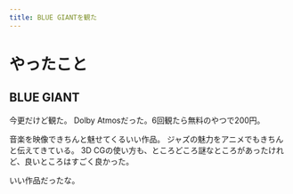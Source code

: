 ```yaml
---
title: BLUE GIANTを観た
---
```


# やったこと

## BLUE GIANT

今更だけど観た。
Dolby Atmosだった。6回観たら無料のやつで200円。

音楽を映像できちんと魅せてくるいい作品。
ジャズの魅力をアニメでもきちんと伝えてきている。
3D CGの使い方も、ところどころ謎なところがあったけれど、良いところはすごく良かった。

いい作品だったな。
